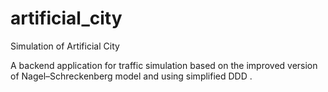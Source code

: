 # artificial_city
Simulation of Artificial City

A backend application for traffic simulation based on the improved version of Nagel–Schreckenberg model and using simplified DDD .

